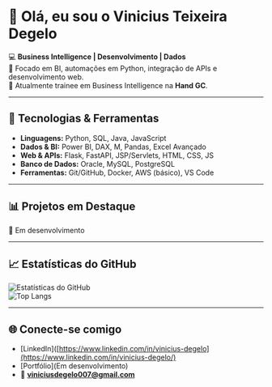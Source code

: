 # 👋 Olá, eu sou o Vinicius Teixeira Degelo  

💻 **Business Intelligence | Desenvolvimento | Dados**  
🎯 Focado em BI, automações em Python, integração de APIs e desenvolvimento web.  
🚀 Atualmente trainee em Business Intelligence na **Hand GC**.  

---

## 🔧 Tecnologias & Ferramentas
- **Linguagens:** Python, SQL, Java, JavaScript  
- **Dados & BI:** Power BI, DAX, M, Pandas, Excel Avançado  
- **Web & APIs:** Flask, FastAPI, JSP/Servlets, HTML, CSS, JS  
- **Banco de Dados:** Oracle, MySQL, PostgreSQL  
- **Ferramentas:** Git/GitHub, Docker, AWS (básico), VS Code  

---

## 📊 Projetos em Destaque
🔹 Em desenvolvimento

---

## 📈 Estatísticas do GitHub
![Estatísticas do GitHub](https://github-readme-stats.vercel.app/api?username=SEUUSUARIO&show_icons=true&theme=radical)  
![Top Langs](https://github-readme-stats.vercel.app/api/top-langs/?username=SEUUSUARIO&layout=compact&theme=radical)  

---

## 🌐 Conecte-se comigo
- [LinkedIn]([https://www.linkedin.com/in/vinicius-degelo](https://www.linkedin.com/in/vinicius-degelo/)  
- [Portfólio](Em desenvolvimento)  
- 📩 **viniciusdegelo007@gmail.com**

